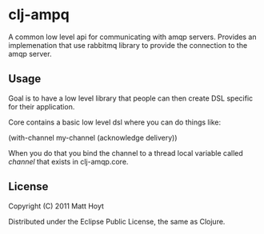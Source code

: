 # clj-ampq

A common low level api for communicating with amqp servers.  Provides an implemenation that use rabbitmq library to provide the connection to the amqp server.

## Usage

Goal is to have a low level library that people can then create DSL specific for their application.

Core contains a basic low level dsl where you can do things like:

  (with-channel my-channel
    (acknowledge delivery))

When you do that you bind the channel to a thread local variable called *channel* that exists in clj-amqp.core.

## License

Copyright (C) 2011 Matt Hoyt

Distributed under the Eclipse Public License, the same as Clojure.
